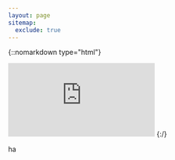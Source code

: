 ```yaml
---
layout: page
sitemap:
  exclude: true
---
```


{::nomarkdown type="html"}
<iframe src="https://player.youku.com/embed/XMTg3Nzg4MzY4NA==/v.swf" width="device-width" frameborder="0" allowfullscreen></iframe>
{:/}

ha